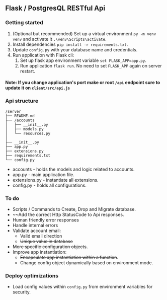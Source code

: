 ## Flask / PostgresQL RESTful Api

### Getting started

1. (Optional but recommended) Set up a virtual environment `py -m venv venv` and activate it `.\venv\Scripts\activate`.
2. Install dependencies `pip install -r requirements.txt`.
3. Update `config.py` with your database name and credentials.
4. Run application with Flask cli:
   1. Set up flask app environment variable `set FLASK_APP=app.py`.
   2. Run application `flask run`. No need to set `FLASK_APP` again on server restart.
   
#### Note: If you change application's port make or root `/api` endpoint sure to update it on `client/src/api.js`

### Api structure

```
/server
├── README.md
├── /accounts
│   ├── __init__.py
│   ├── models.py
│   └── resources.py
│
├── __init__.py
├── app.py
├── extensions.py
├── requirements.txt
└── config.py
```
* accounts - holds the models and logic related to accounts.
* app.py - main application file.
* extensions.py - instantiate all extensions.
* config.py - holds all configurations.

### To do
* Scripts / Commands to Create, Drop and Migrate database.
* ~~Add the correct Http StatusCode to Api responses.
* Human friendly error responses
* Handle internal errors
* Validate account email:
  * Valid email direction
  * ~~Unique value in database~~
* ~~More specific configuration objects~~.
* Improve app instantiation:
  * ~~Encapsulate app instantiation within a function~~.  
  * Change config object dynamically based on environment mode.


### Deploy optimizations
* Load config values within `config.py` from environment variables for security.
